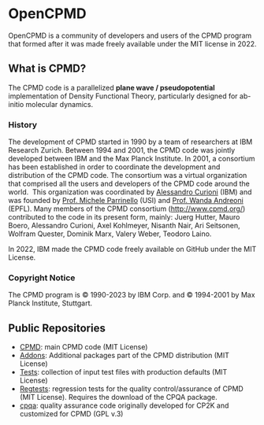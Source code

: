 # OpenCPMD
OpenCPMD is a community of developers and users of the CPMD program that formed after it was made freely available under the MIT license in 2022.

## What is CPMD?
The CPMD code is a parallelized **plane wave / pseudopotential** implementation of Density Functional Theory, particularly designed for ab-initio molecular dynamics.

### History
The development of CPMD started in 1990 by a team of researchers at IBM Research Zurich. Between 1994 and 2001, the CPMD code was jointly developed between IBM and the Max Planck Institute. In 2001, a consortium has been established in order to coordinate the development and distribution of the CPMD code. The consortium was a virtual organization that comprised all the users and developers of the CPMD code around the world.  This organization was coordinated by [Alessandro Curioni](http://researcher.watson.ibm.com/researcher/view.php?person=zurich-cur) (IBM) and  was founded by [Prof. Michele Parrinello](http://www.rgp.ethz.ch) (USI) and [Prof. Wanda Andreoni](http://c3pn.epfl.ch/page-77528-en.html) (EPFL).
Many members of the CPMD consortium (http://www.cpmd.org/) contributed to the code in its present form, mainly: Juerg Hutter, Mauro Boero, Alessandro Curioni, Axel Kohlmeyer, Nisanth Nair, Ari Seitsonen, Wolfram Quester, Dominik Marx, Valery Weber, Teodoro Laino.

In 2022, IBM made the CPMD code freely available on GitHub under the MIT License.

### Copyright Notice
The CPMD program is © 1990-2023 by IBM Corp. and © 1994-2001 by Max Planck Institute, Stuttgart. 

## Public Repositories
- [CPMD](https://github.com/OpenCPMD/CPMD): main CPMD code (MIT License)
- [Addons](https://github.com/OpenCPMD/Addons): Additional packages part of the CPMD distribution (MIT License)
- [Tests](https://github.com/OpenCPMD/Tests): collection of input test files with production defaults (MIT License)
- [Regtests](https://github.com/OpenCPMD/Regtests): regression tests for the quality control/assurance of CPMD (MIT License). Requires the download of the CPQA package.
- [cpqa](https://github.com/OpenCPMD/cpqa): quality assurance code originally developed for CP2K and customized for CPMD (GPL v.3)
